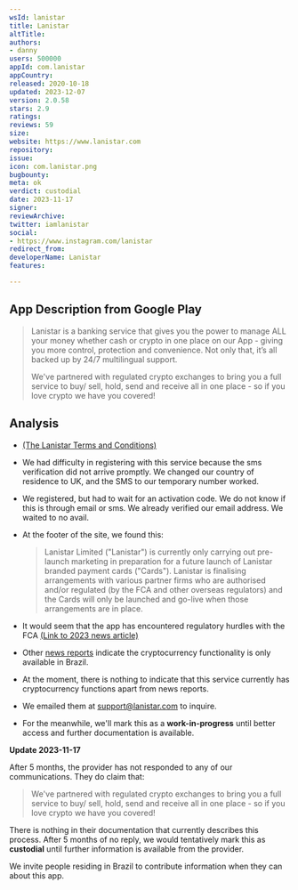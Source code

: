 ```yaml
---
wsId: lanistar
title: Lanistar
altTitle: 
authors:
- danny
users: 500000
appId: com.lanistar
appCountry: 
released: 2020-10-18
updated: 2023-12-07
version: 2.0.58
stars: 2.9
ratings: 
reviews: 59
size: 
website: https://www.lanistar.com
repository: 
issue: 
icon: com.lanistar.png
bugbounty: 
meta: ok
verdict: custodial
date: 2023-11-17
signer: 
reviewArchive: 
twitter: iamlanistar
social:
- https://www.instagram.com/lanistar
redirect_from: 
developerName: Lanistar
features: 

---
```


## App Description from Google Play

> Lanistar is a banking service that gives you the power to manage ALL your money whether cash or crypto in one place on our App - giving you more control, protection and convenience. Not only that, it’s all backed up by 24/7 multilingual support.
>
> We've partnered with regulated crypto exchanges to bring you a full service to buy/ sell, hold, send and receive all in one place - so if you love crypto we have you covered!

## Analysis

- [(The Lanistar Terms and Conditions)](https://www.lanistar.com/terms-conditions/)
- We had difficulty in registering with this service because the sms verification did not arrive promptly. We changed our country of residence to UK, and the SMS to our temporary number worked.
- We registered, but had to wait for an activation code. We do not know if this is through email or sms. We already verified our email address. We waited to no avail.
- At the footer of the site, we found this:
  > Lanistar Limited ("Lanistar") is currently only carrying out pre-launch marketing in preparation for a future launch of Lanistar branded payment cards ("Cards"). Lanistar is finalising arrangements with various partner firms who are authorised and/or regulated (by the FCA and other overseas regulators) and the Cards will only be launched and go-live when those arrangements are in place.

- It would seem that the app has encountered regulatory hurdles with the FCA [(Link to 2023 news article)](https://www.uktech.news/fintech/lanistar-uk-return-20230419)
- Other [news reports](https://www.finextra.com/pressarticle/97150/lanistar-launches-crypto-in-brazil) indicate the cryptocurrency functionality is only available in Brazil.
- At the moment, there is nothing to indicate that this service currently has cryptocurrency functions apart from news reports.
- We emailed them at support@lanistar.com to inquire.
- For the meanwhile, we'll mark this as a **work-in-progress** until better access and further documentation is available.

**Update 2023-11-17** 

After 5 months, the provider has not responded to any of our communications. They do claim that:

> We've partnered with regulated crypto exchanges to bring you a full service to buy/ sell, hold, send and receive all in one place - so if you love crypto we have you covered! 

There is nothing in their documentation that currently describes this process. After 5 months of no reply, we would tentatively mark this as **custodial** until further information is available from the provider. 

We invite people residing in Brazil to contribute information when they can about this app.